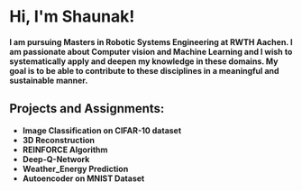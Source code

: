 <h1>Hi, I'm Shaunak!
<h4>I am pursuing Masters in Robotic Systems Engineering at RWTH Aachen. I am passionate about Computer vision and Machine Learning and I wish to systematically apply and deepen my knowledge in these domains. My goal is to be able to contribute to these disciplines in a meaningful and sustainable manner.

<h2>Projects and Assignments:</h2>

- <b>Image Classification on CIFAR-10 dataset
- <b>3D Reconstruction
- <b>REINFORCE Algorithm
- <b>Deep-Q-Network
- <b>Weather_Energy Prediction
- <b>Autoencoder on MNIST Dataset  
